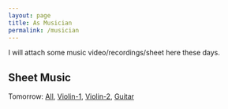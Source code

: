 ```yaml
---
layout: page
title: As Musician
permalink: /musician
---
```


<!-- Viewer Counter Tag -->
<!-- <script async src="//busuanzi.ibruce.info/busuanzi/2.3/busuanzi.pure.mini.js">
</script> -->

<!-- Google Analytics tag (gtag.js) -->
<script async src="https://www.googletagmanager.com/gtag/js?id=G-MK1PD93QHP"></script>
<script>
  window.dataLayer = window.dataLayer || [];
  function gtag(){dataLayer.push(arguments);}
  gtag('js', new Date());

  gtag('config', 'G-MK1PD93QHP');
</script>


<!-- 
Sections:
Intro
Performance
Recordings
 -->

I will attach some music video/recordings/sheet here these days.

## Sheet Music
Tomorrow: [All](assets/pdf/sheet_music/tomorrow/Tomorrow.pdf), [Violin-1](assets/pdf/sheet_music/tomorrow/Tomorrow_violin1.pdf), [Violin-2](assets/pdf/sheet_music/tomorrow/Tomorrow_violin2.pdf), [Guitar](assets/pdf/sheet_music/tomorrow/Tomorrow_guitar.pdf)
